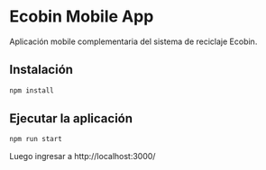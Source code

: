 # Ecobin Mobile App

Aplicación mobile complementaria del sistema de reciclaje Ecobin.

## Instalación
```bash
npm install
```

## Ejecutar la aplicación
```bash
npm run start
```
Luego ingresar a http://localhost:3000/
